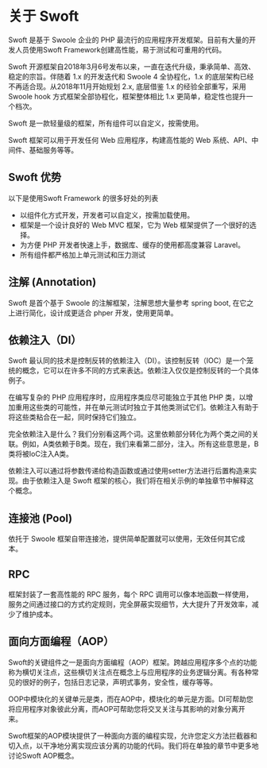 # 关于 Swoft

Swoft 是基于 Swoole 企业的 PHP 最流行的应用程序开发框架。目前有大量的开发人员使用Swoft Framework创建高性能，易于测试和可重用的代码。

Swoft 开源框架自2018年3月6号发布以来，一直在迭代升级，秉承简单、高效、稳定的宗旨。伴随着 1.x 的开发迭代和 Swoole 4 全协程化，1.x 的底层架构已经不再适合现。从2018年11月开始规划 2.x, 底层借鉴 1.x 的经验全部重写，采用 Swoole hook 方式框架全部协程化，框架整体相比 1.x 更简单，稳定性也提升一个档次。

Swoft 是一款轻量级的框架，所有组件可以自定义，按需使用。

Swoft 框架可以用于开发任何 Web 应用程序，构建高性能的 Web 系统、API、中间件、基础服务等等。

## Swoft 优势
以下是使用Swoft Framework 的很多好处的列表

- 以组件化方式开发，开发者可以自定义，按需加载使用。
- 框架是一个设计良好的 Web MVC 框架，它为 Web 框架提供了一个很好的选择。
- 为方便 PHP 开发者快速上手，数据库、缓存的使用都高度兼容 Laravel。
- 所有组件都严格加上单元测试和压力测试

## 注解 (Annotation)

Swoft 是首个基于 Swoole 的注解框架，注解思想大量参考 spring boot, 在它之上进行简化，设计成更适合 phper 开发，使用更简单。

## 依赖注入（DI）

Swoft 最认同的技术是控制反转的依赖注入（DI）。该控制反转（IOC）是一个笼统的概念，它可以在许多不同的方式来表达。依赖注入仅仅是控制反转的一个具体例子。

在编写复杂的 PHP 应用程序时，应用程序类应尽可能独立于其他 PHP 类，以增加重用这些类的可能性，并在单元测试时独立于其他类测试它们。依赖注入有助于将这些类粘合在一起，同时保持它们独立。

完全依赖注入是什么？我们分别看这两个词。这里依赖部分转化为两个类之间的关联。例如，A类依赖于B类。现在，我们来看第二部分，注入。所有这些意思是，B类将被IoC注入A类。

依赖注入可以通过将参数传递给构造函数或通过使用setter方法进行后置构造来实现。由于依赖注入是 Swoft 框架的核心，我们将在相关示例的单独章节中解释这个概念。

## 连接池 (Pool)

依托于 Swoole 框架自带连接池，提供简单配置就可以使用，无效任何其它成本。

## RPC

框架封装了一套高性能的 RPC 服务，每个 RPC 调用可以像本地函数一样使用，服务之间通过接口的方式约定规则，完全屏蔽实现细节，大大提升了开发效率，减少了维护成本。


## 面向方面编程（AOP）

Swoft的关键组件之一是面向方面编程（AOP）框架。跨越应用程序多个点的功能称为横切关注点，这些横切关注点在概念上与应用程序的业务逻辑分离。有各种常见的很好的例子，包括日志记录，声明式事务，安全性，缓存等等。

OOP中模块化的关键单元是类，而在AOP中，模块化的单元是方面。DI可帮助您将应用程序对象彼此分离，而AOP可帮助您将交叉关注与其影响的对象分离开来。

Swoft框架的AOP模块提供了一种面向方面的编程实现，允许您定义方法拦截器和切入点，以干净地分离实现应该分离的功能的代码。我们将在单独的章节中更多地讨论Swoft AOP概念。